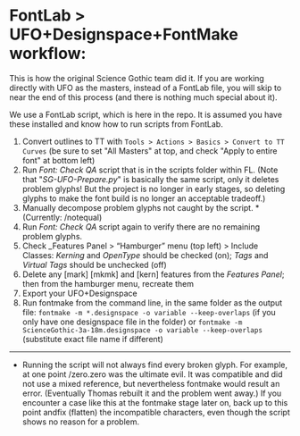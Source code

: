 # FontLab > UFO+Designspace+FontMake workflow:

This is how the original Science Gothic team did it. If you are working directly with UFO as the masters, instead of a FontLab file, you will skip to near the end of this process (and there is nothing much special about it).

We use a FontLab script, which is here in the repo. It is assumed you have these installed and know how to run scripts from FontLab.

1. Convert outlines to TT with `Tools > Actions > Basics > Convert to TT Curves` (be sure to set "All Masters" at top, and check "Apply to entire font" at bottom left)
1. Run _Font: Check QA_ script that is in the scripts folder within FL. (Note that "_SG-UFO-Prepare.py_" is basically the same script, only it deletes problem glyphs! But the project is no longer in early stages, so deleting glyphs to make the font build is no longer an acceptable tradeoff.)
1. Manually decompose problem glyphs not caught by the script. *  (Currently: /notequal)
1. Run _Font: Check QA_ script again to verify there are no remaining problem glyphs.
1. Check _Features Panel > “Hamburger” menu (top left) > Include Classes:  _Kerning_ and _OpenType_  should be checked (on); _Tags_ and _Virtual Tags_ should be unchecked (off)
1. Delete any [mark] [mkmk] and [kern] features from the _Features Panel_; then from the hamburger menu, recreate them
1. Export your UFO+Designspace
1. Run fontmake from the command line, in the same folder as the output file:
`fontmake -m *.designspace -o variable --keep-overlaps` (if you only have one designspace file in the folder)
or 
`fontmake -m ScienceGothic-3a-18m.designspace -o variable --keep-overlaps` (substitute exact file name if different)
----
* Running the script will not always find every broken glyph. For example, at one point /zero.zero was the ultimate evil. It was compatible and did not use a mixed reference, but nevertheless fontmake would result an error. (Eventually Thomas rebuilt it and the problem went away.) If you encounter a case like this at the fontmake stage later on, back up to this point andfix (flatten) the incompatible characters, even though the script shows no reason for a problem.

